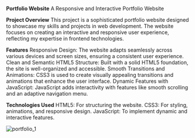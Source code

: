 **Portfolio Website**
A Responsive and Interactive Portfolio Website

**Project Overview**
This project is a sophisticated portfolio website designed to showcase my skills and projects in web development. The website focuses on creating an interactive and responsive user experience, reflecting my expertise in frontend technologies.

**Features**
Responsive Design: The website adapts seamlessly across various devices and screen sizes, ensuring a consistent user experience.
Clean and Semantic HTML5 Structure: Built with a solid HTML5 foundation, the site is well-organized and accessible.
Smooth Transitions and Animations: CSS3 is used to create visually appealing transitions and animations that enhance the user interface.
Dynamic Features with JavaScript: JavaScript adds interactivity with features like smooth scrolling and an adaptive navigation menu.

**Technologies Used**
HTML5: For structuring the website.
CSS3: For styling, animations, and responsive design.
JavaScript: To implement dynamic and interactive features.

![portfolio_1](https://github.com/user-attachments/assets/21a3399e-1247-41aa-88c6-e7a6eb115ff9)

